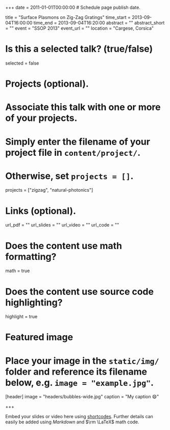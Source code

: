+++
date = 2011-01-01T00:00:00  # Schedule page publish date.

title = "Surface Plasmons on Zig-Zag Gratings"
time_start = 2013-09-04T16:00:00
time_end = 2013-09-04T16:20:00
abstract = ""
abstract_short = ""
event = "SSOP 2013"
event_url = ""
location = "Cargese, Corsica"

# Is this a selected talk? (true/false)
selected = false

# Projects (optional).
#   Associate this talk with one or more of your projects.
#   Simply enter the filename of your project file in `content/project/`.
#   Otherwise, set `projects = []`.
projects = ["zigzag", "natural-photonics"]

# Links (optional).
url_pdf = ""
url_slides = ""
url_video = ""
url_code = ""

# Does the content use math formatting?
math = true

# Does the content use source code highlighting?
highlight = true

# Featured image
# Place your image in the `static/img/` folder and reference its filename below, e.g. `image = "example.jpg"`.
[header]
image = "headers/bubbles-wide.jpg"
caption = "My caption :smile:"

+++

Embed your slides or video here using [shortcodes](https://sourcethemes.com/academic/post/writing-markdown-latex/). Further details can easily be added using *Markdown* and $\rm \LaTeX$ math code.
